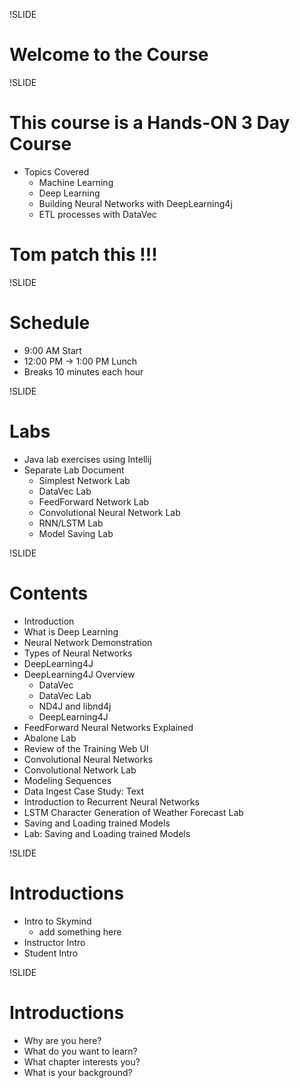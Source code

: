 !SLIDE

# Welcome to the Course

!SLIDE

# This course is a Hands-ON 3 Day Course

* Topics Covered
	* Machine Learning
	* Deep Learning
	* Building Neural Networks with DeepLearning4j
	* ETL processes with DataVec
	
# Tom patch this !!!

!SLIDE

# Schedule

* 9:00 AM Start
* 12:00 PM -> 1:00 PM Lunch
* Breaks 10 minutes each hour




!SLIDE

# Labs

* Java lab exercises using Intellij
* Separate Lab Document
  * Simplest Network Lab
  * DataVec Lab
  * FeedForward Network Lab
  * Convolutional Neural Network Lab
  * RNN/LSTM Lab
  * Model Saving Lab


!SLIDE

# Contents

* Introduction
* What is Deep Learning
* Neural Network Demonstration
* Types of Neural Networks
* DeepLearning4J
* DeepLearning4J Overview
  * DataVec
  * DataVec Lab
  * ND4J and libnd4j
  * DeepLearning4J
* FeedForward Neural Networks Explained
* Abalone Lab
* Review of the Training Web UI
* Convolutional Neural Networks
* Convolutional Network Lab
* Modeling Sequences
* Data Ingest Case Study: Text
* Introduction to Recurrent Neural Networks
* LSTM Character Generation of Weather Forecast Lab
* Saving and Loading trained Models
* Lab: Saving and Loading trained Models

!SLIDE

# Introductions

* Intro to Skymind
  * add something here
* Instructor Intro
* Student Intro

!SLIDE

# Introductions

* Why are you here?
* What do you want to learn?
* What chapter interests you? 
* What is your background?




